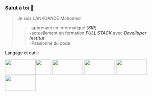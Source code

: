 ### Salut à toi 👋  
>Je suis LANKOANDE Mahomed  
>>-apprenant en Informatique (***SIR***)  
>>-actuellement en formation ***FULL STACK*** avec ***Develloper Institut***  
-Passionné du code  

Langage et outil:  
  
<img src="https://th.bing.com/th/id/R.6b2018f5c6532f6c29806ef06ffb158d?rik=iz3jaCtzRF18EQ&pid=ImgRaw&r=0" width="100" height="50px"><img src="https://th.bing.com/th/id/R.b1f09a822aa1e574f4dd95086400cde3?rik=cdyjp%2fhCqbUsvw&pid=ImgRaw&r=0" width="50" height="50px"> <img src="https://th.bing.com/th/id/OIP.g6REMm8BbzhIZl_cMy2J2QHaHa?pid=ImgDet&w=512&h=512&rs=1" width="100" height="50px"> <img src="https://th.bing.com/th/id/R.f2cf6d987b198fe1e25110bb5087678d?rik=uJSOTFqHzgVvaw&pid=ImgRaw&r=0" width="100" height="50px"> <img src="https://p7.hiclipart.com/preview/10/877/192/visual-studio-code-microsoft-visual-studio-source-code-editor-c.jpg" width="100" height="50px"> <img src="https://insmac.org/uploads/posts/2017-06/1497195101_sublime-text.png" width="100" height="50px">




<!--
**LankMHD/LankMHD** is a ✨ _special_ ✨ repository because its `README.md` (this file) appears on your GitHub profile.

Here are some ideas to get you started:

- 🔭 I’m currently working on ...
- 🌱 I’m currently learning ...
- 👯 I’m looking to collaborate on ...
- 🤔 I’m looking for help with ...
- 💬 Ask me about ...
- 📫 How to reach me: ...
- 😄 Pronouns: ...
- ⚡ Fun fact: ...
-->
